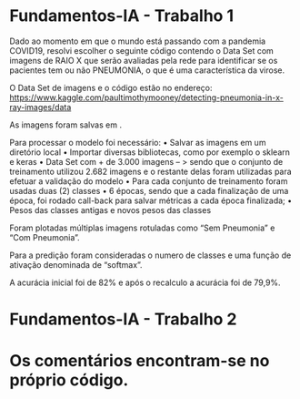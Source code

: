 # Fundamentos-IA - Trabalho 1 

Dado ao momento em que o mundo está passando com a pandemia COVID19, resolvi escolher o seguinte código contendo o Data Set com imagens de RAIO X que serão avaliadas pela rede para identificar se os pacientes tem ou não PNEUMONIA, o que é uma característica da virose.

O Data Set de imagens e o código estão no endereço: 
https://www.kaggle.com/paultimothymooney/detecting-pneumonia-in-x-ray-images/data

As imagens foram salvas em .

Para processar o modelo foi necessário:
•	Salvar as imagens em um diretório local
•	Importar diversas bibliotecas, como por exemplo o sklearn e keras
•	Data Set com + de 3.000 imagens – > sendo que o conjunto de treinamento utilizou 2.682  imagens e o 
restante delas foram utilizadas para efetuar a validação do modelo
•	Para cada conjunto de treinamento foram usadas duas (2) classes
•	6 épocas, sendo que a cada finalização de uma época, foi rodado call-back para salvar métricas a cada época finalizada;
•	Pesos das classes antigas e novos pesos das classes

Foram plotadas múltiplas imagens rotuladas como “Sem Pneumonia” e “Com Pneumonia”.

Para a predição foram consideradas o numero de classes e uma função de ativação denominada de “softmax”.

A acurácia inicial foi de 82% e após o recalculo a acurácia foi de 79,9%.

# Fundamentos-IA - Trabalho 2

# Os comentários encontram-se no próprio código.

